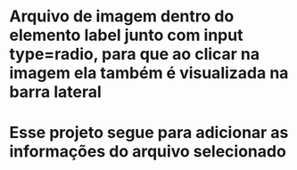 # Arquivo de imagem dentro do elemento label junto com input type=radio, para que ao clicar na imagem ela também é visualizada na barra lateral
# Esse projeto segue para adicionar as informações do arquivo selecionado
